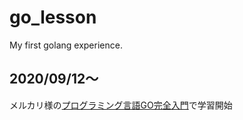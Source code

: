 # go_lesson
My first golang experience.

## 2020/09/12〜
メルカリ様の[プログラミング言語GO完全入門](http://bit.ly/goforbeginners)で学習開始